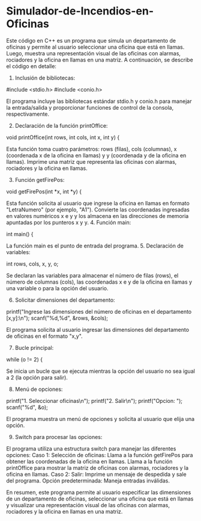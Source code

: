 # Simulador-de-Incendios-en-Oficinas
Este código en C++ es un programa que simula un departamento de oficinas y permite al usuario seleccionar una oficina que está en llamas. Luego, muestra una representación visual de las oficinas con alarmas, rociadores y la oficina en llamas en una matriz. A continuación, se describe el código en detalle:

1. Inclusión de bibliotecas:

#include <stdio.h>
#include <conio.h>

El programa incluye las bibliotecas estándar stdio.h y conio.h para manejar la entrada/salida y proporcionar funciones de control de la consola, respectivamente.

2. Declaración de la función printOffice:

void printOffice(int rows, int cols, int x, int y) {

Esta función toma cuatro parámetros: rows (filas), cols (columnas), x (coordenada x de la oficina en llamas) y y (coordenada y de la oficina en llamas).
Imprime una matriz que representa las oficinas con alarmas, rociadores y la oficina en llamas.

3. Función getFirePos:

void getFirePos(int *x, int *y) {

Esta función solicita al usuario que ingrese la oficina en llamas en formato "LetraNumero" (por ejemplo, "A1").
Convierte las coordenadas ingresadas en valores numéricos x e y y los almacena en las direcciones de memoria apuntadas por los punteros x y y.
4. Función main:

int main() {

La función main es el punto de entrada del programa.
5. Declaración de variables:

int rows, cols, x, y, o;

Se declaran las variables para almacenar el número de filas (rows), el número de columnas (cols), las coordenadas x e y de la oficina en llamas y una variable o para la opción del usuario.

6. Solicitar dimensiones del departamento:

printf("Ingrese las dimensiones del número de oficinas en el departamento [x,y]:\n");
scanf("%d,%d", &rows, &cols);

El programa solicita al usuario ingresar las dimensiones del departamento de oficinas en el formato "x,y".

7. Bucle principal:

while (o != 2) {

Se inicia un bucle que se ejecuta mientras la opción del usuario no sea igual a 2 (la opción para salir).

8. Menú de opciones:

printf("1. Seleccionar oficinas\n");
printf("2. Salir\n");
printf("Opcion: ");
scanf("%d", &o);

El programa muestra un menú de opciones y solicita al usuario que elija una opción.

9. Switch para procesar las opciones:

El programa utiliza una estructura switch para manejar las diferentes opciones:
Caso 1: Selección de oficinas:
      Llama a la función getFirePos para obtener las coordenadas de la oficina en llamas.
      Llama a la función printOffice para mostrar la matriz de oficinas con alarmas, rociadores y         la oficina en llamas.
Caso 2: Salir:
      Imprime un mensaje de despedida y sale del programa.
      Opción predeterminada: Maneja entradas inválidas.

En resumen, este programa permite al usuario especificar las dimensiones de un departamento de oficinas, seleccionar una oficina que está en llamas y visualizar una representación visual de las oficinas con alarmas, rociadores y la oficina en llamas en una matriz.
